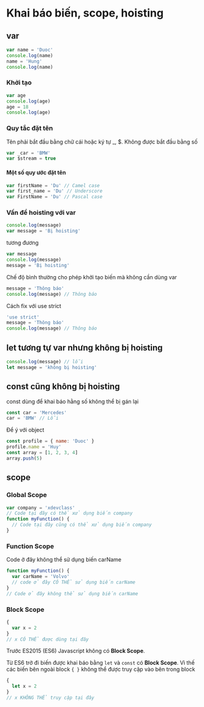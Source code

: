 # Khai báo biến, scope, hoisting

## var

```javascript
var name = 'Duoc'
console.log(name)
name = 'Hung'
console.log(name)
```

### Khởi tạo

```javascript
var age
console.log(age)
age = 18
console.log(age)
```

### Quy tắc đặt tên

Tên phải bắt đầu bằng chữ cái hoặc ký tự \_, $.
Không được bắt đầu bằng số

```javascript
var _car = 'BMW'
var $stream = true
```

#### Một số quy ước đặt tên

```javascript
var firstName = 'Du' // Camel case
var first_name = 'Du' // Underscore
var FirstName = 'Du' // Pascal case
```

### Vấn đề hoisting với var

```javascript
console.log(message)
var message = 'Bị hoisting'
```

tương đương

```javascript
var message
console.log(message)
message = 'Bị hoisting'
```

Chế độ bình thường cho phép khởi tạo biến mà không cần dùng var

```javascript
message = 'Thông báo'
console.log(message) // Thông báo
```

Cách fix với use strict

```javascript
'use strict'
message = 'Thông báo'
console.log(message) // Thông báo
```

## let tương tự var nhưng không bị hoisting

```javascript
console.log(message) // lỗi
let message = 'không bị hoisting'
```

## const cũng không bị hoisting

const dùng để khai báo hằng số không thể bị gán lại

```javascript
const car = 'Mercedes'
car = 'BMW' // Lỗi
```

Để ý với object

```javascript
const profile = { name: 'Duoc' }
profile.name = 'Huy'
const array = [1, 2, 3, 4]
array.push(5)
```

## scope

### Global Scope

```javascript
var company = 'xdevclass'
// Code tại đây có thể xử dụng biến company
function myFunction() {
  // Code tại đây cũng có thể xử dụng biến company
}
```

### Function Scope

Code ở đây không thể sử dụng biến carName

```javascript
function myFunction() {
  var carName = 'Volvo'
  // code ở đây CÓ THỂ sử dụng biến carName
}
// Code ở đây không thể sử dụng biến carName
```

### Block Scope

```javascript
{
  var x = 2
}
// x CÓ THỂ được dùng tại đây
```

Trước ES2015 (ES6) Javascript không có **Block Scope**.

Từ ES6 trở đi biến được khai báo bằng `let` và `const` có **Block Scope**. Vì thế các biến bên ngoài block `{ }` không thể được truy cập vào bên trong block

```javascript
{
  let x = 2
}
// x KHÔNG THỂ truy cập tại đây
```
